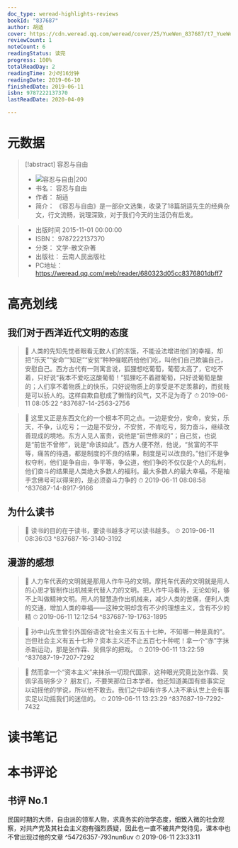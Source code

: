 ```yaml
---
doc_type: weread-highlights-reviews
bookId: "837687"
author: 胡适
cover: https://cdn.weread.qq.com/weread/cover/25/YueWen_837687/t7_YueWen_837687.jpg
reviewCount: 1
noteCount: 6
readingStatus: 读完
progress: 100%
totalReadDay: 2
readingTime: 2小时16分钟
readingDate: 2019-06-10
finishedDate: 2019-06-11
isbn: 9787222137370
lastReadDate: 2020-04-09

---
```

# 元数据
> [!abstract] 容忍与自由
> - ![ 容忍与自由|200](https://cdn.weread.qq.com/weread/cover/25/YueWen_837687/t7_YueWen_837687.jpg)
> - 书名： 容忍与自由
> - 作者： 胡适
> - 简介：     《容忍与自由》是一部杂文选集，收录了18篇胡适先生的经典杂文，行文流畅，说理深致，对于我们今天的生活仍有启发。

> - 出版时间 2015-11-01 00:00:00
> - ISBN： 9787222137370
> - 分类： 文学-散文杂著
> - 出版社： 云南人民出版社
> - PC地址：https://weread.qq.com/web/reader/680323d05cc8376801dbff7

# 高亮划线

## 我们对于西洋近代文明的态度

> 📌 人类的先知先觉者眼看无数人们的冻饿，不能设法增进他们的幸福，却把“乐天”“安命”“知足”“安贫”种种催眠药给他们吃，叫他们自己欺骗自己，安慰自己。西方古代有一则寓言说，狐狸想吃葡萄，葡萄太高了，它吃不着，只好说“我本不爱吃这酸葡萄！”狐狸吃不着甜葡萄，只好说葡萄是酸的；人们享不着物质上的快乐，只好说物质上的享受是不足羡慕的，而贫贱是可以骄人的。这样自欺自慰成了懒惰的风气，又不足为奇了 
> ⏱ 2019-06-11 08:05:22 ^837687-14-2563-2756

> 📌 这里又正是东西文化的一个根本不同之点。一边是安分，安命，安贫，乐天，不争，认吃亏；一边是不安分，不安贫，不肯吃亏，努力奋斗，继续改善现成的境地。东方人见人富贵，说他是“前世修来的”；自己贫，也说是“前世不曾修”，说是“命该如此”。西方人便不然，他说，“贫富的不平等，痛苦的待遇，都是制度的不良的结果，制度是可以改良的。”他们不是争权夺利，他们是争自由，争平等，争公道，他们争的不仅仅是个人的私利，他们奋斗的结果是人类绝大多数人的福利。最大多数人的最大幸福，不是袖手念佛号可以得来的，是必须奋斗力争的 
> ⏱ 2019-06-11 08:08:58 ^837687-14-8917-9166

## 为什么读书

> 📌 读书的目的在于读书，要读书越多才可以读书越多。 
> ⏱ 2019-06-11 08:36:03 ^837687-16-3140-3192

## 漫游的感想

> 📌 人力车代表的文明就是那用人作牛马的文明。摩托车代表的文明就是用人的心思才智制作出机械来代替人力的文明。把人作牛马看待，无论如何，够不上叫做精神文明。用人的智慧造作出机械来，减少人类的苦痛，便利人类的交通，增加人类的幸福——这种文明却含有不少的理想主义，含有不少的精 
> ⏱ 2019-06-11 12:12:54 ^837687-19-1763-1895

> 📌 孙中山先生曾引外国俗语说“社会主义有五十七种，不知哪一种是真的”。岂但社会主义有五十七种？资本主义还不止五百七十种呢！拿一个“赤”字抹杀新运动，那是张作霖、吴佩孚的把戏。 
> ⏱ 2019-06-11 13:22:59 ^837687-19-7207-7292

> 📌 然而拿一个“资本主义”来抹杀一切现代国家，这种眼光究竟比张作霖、吴佩孚高明多少？
朋友们，不要笑那位日本学者。他还知道美国有些事实足以动摇他的学说，所以他不敢去。我们之中却有许多人决不承认世上会有事实足以动摇我们的迷信的。 
> ⏱ 2019-06-11 13:23:29 ^837687-19-7292-7432

# 读书笔记

# 本书评论

## 书评 No.1 
民国时期的大师，自由派的领军人物，求真务实的治学态度，细致入微的社会观察，对共产党及其社会主义抱有强烈质疑，因此也一直不被共产党待见，课本中也不曾出现过他的文章
 ^54726357-793nun6uv
⏱ 2019-06-11 23:33:11
